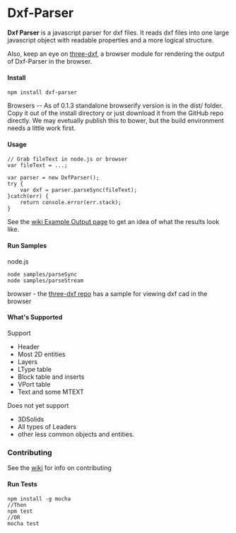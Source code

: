 
# Dxf-Parser

**Dxf Parser** is a javascript parser for dxf files. It reads dxf files into one large javascript object with readable properties and a more logical structure.

Also, keep an eye on [three-dxf](https://github.com/gdsestimating/three-dxf), a browser module for rendering the output of Dxf-Parser in the browser.

#### Install
```
npm install dxf-parser
```
Browsers -- As of 0.1.3 standalone browserify version is in the dist/ folder. Copy it out of the install directory or just download it from the GitHub repo directly. We may evetually publish this to bower, but the build environment needs a little work first.

#### Usage
```
// Grab fileText in node.js or browser
var fileText = ...;

var parser = new DxfParser();
try {
    var dxf = parser.parseSync(fileText);
}catch(err) {
    return console.error(err.stack);
}
```

See the [wiki Example Output page](https://github.com/gdsestimating/dxf-parser/wiki/Example-Output) to get an idea of what the results look like.

#### Run Samples
node.js
```
node samples/parseSync
node samples/parseStream
```

browser - the [three-dxf repo](https://github.com/gdsestimating/three-dxf) has a sample for viewing dxf cad in the browser 

#### What's Supported

Support
* Header
* Most 2D entities
* Layers
* LType table
* Block table and inserts
* VPort table
* Text and some MTEXT

Does not yet support
* 3DSolids
* All types of Leaders
* other less common objects and entities.

### Contributing

See the [wiki](https://github.com/gdsestimating/dxf-parser/wiki) for info on contributing

#### Run Tests
```
npm install -g mocha
//Then
npm test
//OR
mocha test
```
